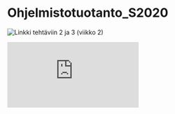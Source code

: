 # Ohjelmistotuotanto_S2020

![Linkki tehtäviin 2 ja 3 (viikko 2)](https://github.com/leopekkas/ohtu-2020-viikko1)

![Linkki retro.md tiedostoon (viikko 5, t.6)](https://github.com/leopekkas/Ohjelmistotuotanto_S2020/blob/main/retro.md)
